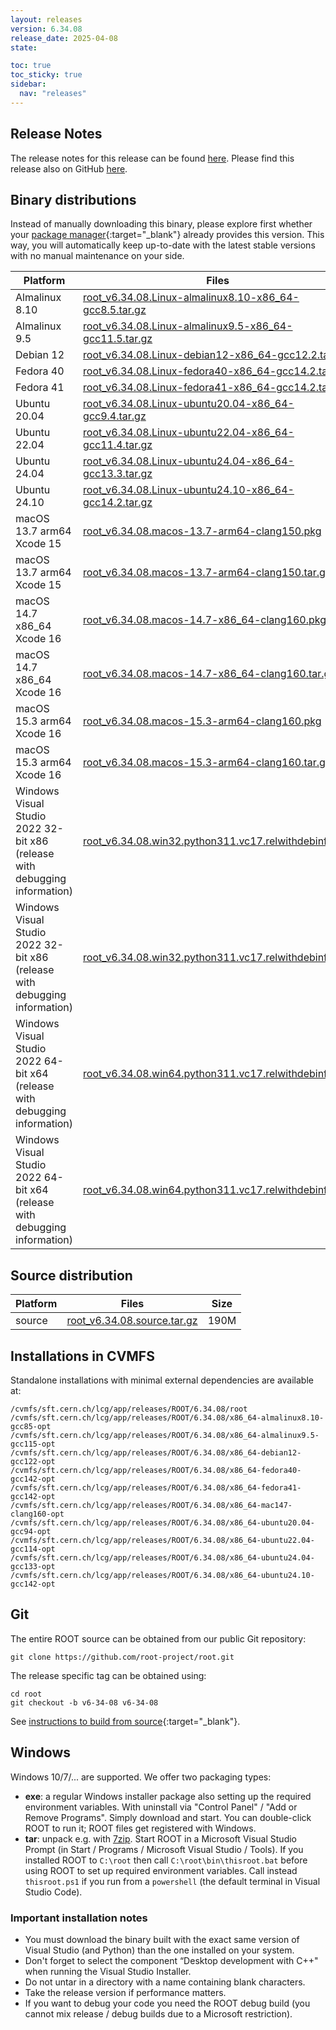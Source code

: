 ```yaml
---
layout: releases
version: 6.34.08
release_date: 2025-04-08
state:

toc: true
toc_sticky: true
sidebar:
  nav: "releases"
---
```



## Release Notes

The release notes for this release can be found [here](https://root.cern/doc/v634/release-notes.html#release-6.34.08).
Please find this release also on GitHub [here](https://github.com/root-project/root/releases/tag/v6-34-08).

## Binary distributions

Instead of manually downloading this binary, please explore first whether your [package manager](../../install/#install-via-a-package-manager){:target="\_blank"} already provides this version.
This way, you will automatically keep up-to-date with the latest stable versions with no manual maintenance on your side.

| Platform       | Files | Size |
|-----------|-------|-----|
| Almalinux 8.10 | [root_v6.34.08.Linux-almalinux8.10-x86_64-gcc8.5.tar.gz](https://root.cern/download/root_v6.34.08.Linux-almalinux8.10-x86_64-gcc8.5.tar.gz) | 280M |
| Almalinux 9.5 | [root_v6.34.08.Linux-almalinux9.5-x86_64-gcc11.5.tar.gz](https://root.cern/download/root_v6.34.08.Linux-almalinux9.5-x86_64-gcc11.5.tar.gz) | 300M |
| Debian 12 | [root_v6.34.08.Linux-debian12-x86_64-gcc12.2.tar.gz](https://root.cern/download/root_v6.34.08.Linux-debian12-x86_64-gcc12.2.tar.gz) | 287M |
| Fedora 40 | [root_v6.34.08.Linux-fedora40-x86_64-gcc14.2.tar.gz](https://root.cern/download/root_v6.34.08.Linux-fedora40-x86_64-gcc14.2.tar.gz) | 307M |
| Fedora 41 | [root_v6.34.08.Linux-fedora41-x86_64-gcc14.2.tar.gz](https://root.cern/download/root_v6.34.08.Linux-fedora41-x86_64-gcc14.2.tar.gz) | 296M |
| Ubuntu 20.04 | [root_v6.34.08.Linux-ubuntu20.04-x86_64-gcc9.4.tar.gz](https://root.cern/download/root_v6.34.08.Linux-ubuntu20.04-x86_64-gcc9.4.tar.gz) | 291M |
| Ubuntu 22.04 | [root_v6.34.08.Linux-ubuntu22.04-x86_64-gcc11.4.tar.gz](https://root.cern/download/root_v6.34.08.Linux-ubuntu22.04-x86_64-gcc11.4.tar.gz) | 290M |
| Ubuntu 24.04 | [root_v6.34.08.Linux-ubuntu24.04-x86_64-gcc13.3.tar.gz](https://root.cern/download/root_v6.34.08.Linux-ubuntu24.04-x86_64-gcc13.3.tar.gz) | 287M |
| Ubuntu 24.10 | [root_v6.34.08.Linux-ubuntu24.10-x86_64-gcc14.2.tar.gz](https://root.cern/download/root_v6.34.08.Linux-ubuntu24.10-x86_64-gcc14.2.tar.gz) | 289M |
| macOS 13.7 arm64 Xcode 15 | [root_v6.34.08.macos-13.7-arm64-clang150.pkg](https://root.cern/download/root_v6.34.08.macos-13.7-arm64-clang150.pkg) | 416M |
| macOS 13.7 arm64 Xcode 15 | [root_v6.34.08.macos-13.7-arm64-clang150.tar.gz](https://root.cern/download/root_v6.34.08.macos-13.7-arm64-clang150.tar.gz) | 273M |
| macOS 14.7 x86_64 Xcode 16 | [root_v6.34.08.macos-14.7-x86_64-clang160.pkg](https://root.cern/download/root_v6.34.08.macos-14.7-x86_64-clang160.pkg) | 447M |
| macOS 14.7 x86_64 Xcode 16 | [root_v6.34.08.macos-14.7-x86_64-clang160.tar.gz](https://root.cern/download/root_v6.34.08.macos-14.7-x86_64-clang160.tar.gz) | 295M |
| macOS 15.3 arm64 Xcode 16 | [root_v6.34.08.macos-15.3-arm64-clang160.pkg](https://root.cern/download/root_v6.34.08.macos-15.3-arm64-clang160.pkg) | 437M |
| macOS 15.3 arm64 Xcode 16 | [root_v6.34.08.macos-15.3-arm64-clang160.tar.gz](https://root.cern/download/root_v6.34.08.macos-15.3-arm64-clang160.tar.gz) | 286M |
| Windows Visual Studio 2022 32-bit x86 (release with debugging information) | [root_v6.34.08.win32.python311.vc17.relwithdebinfo.exe](https://root.cern/download/root_v6.34.08.win32.python311.vc17.relwithdebinfo.exe) | 488M |
| Windows Visual Studio 2022 32-bit x86 (release with debugging information) | [root_v6.34.08.win32.python311.vc17.relwithdebinfo.zip](https://root.cern/download/root_v6.34.08.win32.python311.vc17.relwithdebinfo.zip) | 957M |
| Windows Visual Studio 2022 64-bit x64 (release with debugging information) | [root_v6.34.08.win64.python311.vc17.relwithdebinfo.exe](https://root.cern/download/root_v6.34.08.win64.python311.vc17.relwithdebinfo.exe) | 499M |
| Windows Visual Studio 2022 64-bit x64 (release with debugging information) | [root_v6.34.08.win64.python311.vc17.relwithdebinfo.zip](https://root.cern/download/root_v6.34.08.win64.python311.vc17.relwithdebinfo.zip) |  10M |

## Source distribution

| Platform       | Files | Size |
|-----------|-------|-----|
| source | [root_v6.34.08.source.tar.gz](https://root.cern/download/root_v6.34.08.source.tar.gz) | 190M |


## Installations in CVMFS

Standalone installations with minimal external dependencies are available at:
~~~
/cvmfs/sft.cern.ch/lcg/app/releases/ROOT/6.34.08/root
/cvmfs/sft.cern.ch/lcg/app/releases/ROOT/6.34.08/x86_64-almalinux8.10-gcc85-opt
/cvmfs/sft.cern.ch/lcg/app/releases/ROOT/6.34.08/x86_64-almalinux9.5-gcc115-opt
/cvmfs/sft.cern.ch/lcg/app/releases/ROOT/6.34.08/x86_64-debian12-gcc122-opt
/cvmfs/sft.cern.ch/lcg/app/releases/ROOT/6.34.08/x86_64-fedora40-gcc142-opt
/cvmfs/sft.cern.ch/lcg/app/releases/ROOT/6.34.08/x86_64-fedora41-gcc142-opt
/cvmfs/sft.cern.ch/lcg/app/releases/ROOT/6.34.08/x86_64-mac147-clang160-opt
/cvmfs/sft.cern.ch/lcg/app/releases/ROOT/6.34.08/x86_64-ubuntu20.04-gcc94-opt
/cvmfs/sft.cern.ch/lcg/app/releases/ROOT/6.34.08/x86_64-ubuntu22.04-gcc114-opt
/cvmfs/sft.cern.ch/lcg/app/releases/ROOT/6.34.08/x86_64-ubuntu24.04-gcc133-opt
/cvmfs/sft.cern.ch/lcg/app/releases/ROOT/6.34.08/x86_64-ubuntu24.10-gcc142-opt
~~~


## Git

The entire ROOT source can be obtained from our public Git repository:

~~~
git clone https://github.com/root-project/root.git
~~~
The release specific tag can be obtained using:
~~~
cd root
git checkout -b v6-34-08 v6-34-08
~~~

See [instructions to build from source](../../install/#build-from-source){:target="\_blank"}.

## Windows

Windows 10/7/... are supported. We offer two packaging types:

 * **exe**: a regular Windows installer package also setting up the required environment variables. With uninstall via "Control Panel" / "Add or Remove Programs". Simply download and start. You can double-click ROOT to run it; ROOT files get registered with Windows.
 * **tar**: unpack e.g. with [7zip](https://www.7-zip.org). Start ROOT in a Microsoft Visual Studio Prompt (in Start / Programs / Microsoft Visual Studio / Tools). If you installed ROOT to `C:\root` then call `C:\root\bin\thisroot.bat` before using ROOT to set up required environment variables. Call instead `thisroot.ps1` if you run from a `powershell` (the default terminal in Visual Studio Code).

### Important installation notes

 * You must download the binary built with the exact same version of Visual Studio (and Python) than the one installed on your system.
 * Don't forget to select the component “Desktop development with C++" when running the Visual Studio Installer.
 * Do not untar in a directory with a name containing blank characters.
 * Take the release version if performance matters.
 * If you want to debug your code you need the ROOT debug build (you cannot mix release / debug builds due to a Microsoft restriction).
